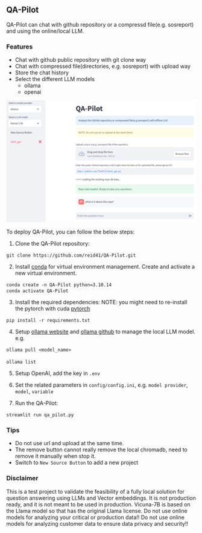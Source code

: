 ## QA-Pilot

QA-Pilot can chat with github repository or a compressd file(e.g. sosreport) and using the online/local LLM. 

### Features

* Chat with github public repository with git clone way
* Chat with compressed file(directories, e.g. sosreport) with upload way
* Store the chat history 
* Select the different LLM models
    * ollama
    * openai

![Image Alt text](/images/qa_pilot.jpg)

To deploy QA-Pilot, you can follow the below steps:

1. Clone the QA-Pilot repository:

```shell
git clone https://github.com/reid41/QA-Pilot.git
```

2. Install [conda](https://www.anaconda.com/download) for virtual environment management. Create and activate a new virtual environment.

```shell
conda create -n QA-Pilot python=3.10.14
conda activate QA-Pilot
```


3. Install the required dependencies:
NOTE: you might need to re-install the pytorch with cuda [pytorch](https://pytorch.org/get-started/locally/)

```shell
pip install -r requirements.txt
```


4. Setup [ollama website](https://ollama.com/) and [ollama github](https://github.com/ollama/ollama) to manage the local LLM model. 
e.g.

```shell
ollama pull <model_name>

ollama list
```

5. Setup OpenAI, add the key in `.env`

6. Set the related parameters in `config/config.ini`, e.g. `model provider`, `model`, `variable`

7. Run the QA-Pilot:

```shell
streamlit run qa_pilot.py
```

### Tips
* Do not use url and upload at the same time.
* The remove button cannot really remove the local chromadb, need to remove it manually when stop it.
* Switch to `New Source Button` to add a new project

### Disclaimer

This is a test project to validate the feasibility of a fully local solution for question answering using LLMs and Vector embeddings. It is not production ready, and it is not meant to be used in production. Vicuna-7B is based on the Llama model so that has the original Llama license.
Do not use online models for analyzing your critical or production data!!
Do not use online models for analyzing customer data to ensure data privacy and
security!!


